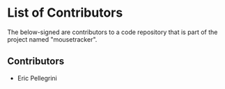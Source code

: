 List of Contributors
====================

The below-signed are contributors to a code repository that is part of the
project named "mousetracker".

Contributors
------------

- Eric Pellegrini
